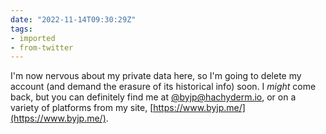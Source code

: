 ```yaml
---
date: "2022-11-14T09:30:29Z"
tags:
- imported
- from-twitter
---
```

I'm now nervous about my private data here, so I'm going to delete my account \(and demand the erasure of its historical info) soon. I *might* come back, but you can definitely find me at [@byjp@hachyderm.io](https://hachyderm.io/@byjp), or on a variety of platforms from my site, [https://www.byjp.me/](https://www.byjp.me/).
